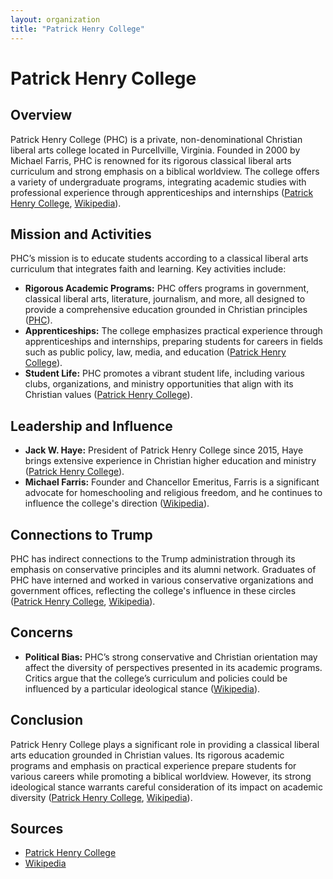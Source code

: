 ```yaml
---
layout: organization
title: "Patrick Henry College"
---
```


# Patrick Henry College

## Overview
Patrick Henry College (PHC) is a private, non-denominational Christian liberal arts college located in Purcellville, Virginia. Founded in 2000 by Michael Farris, PHC is renowned for its rigorous classical liberal arts curriculum and strong emphasis on a biblical worldview. The college offers a variety of undergraduate programs, integrating academic studies with professional experience through apprenticeships and internships ([Patrick Henry College](https://www.phc.edu), [Wikipedia](https://en.wikipedia.org/wiki/Patrick_Henry_College)).

## Mission and Activities
PHC’s mission is to educate students according to a classical liberal arts curriculum that integrates faith and learning. Key activities include:
- **Rigorous Academic Programs:** PHC offers programs in government, classical liberal arts, literature, journalism, and more, all designed to provide a comprehensive education grounded in Christian principles ([PHC](https://www.phc.edu)).
- **Apprenticeships:** The college emphasizes practical experience through apprenticeships and internships, preparing students for careers in fields such as public policy, law, media, and education ([Patrick Henry College](https://www.phc.edu)).
- **Student Life:** PHC promotes a vibrant student life, including various clubs, organizations, and ministry opportunities that align with its Christian values ([Patrick Henry College](https://www.phc.edu)).

## Leadership and Influence
- **Jack W. Haye:** President of Patrick Henry College since 2015, Haye brings extensive experience in Christian higher education and ministry ([Patrick Henry College](https://www.phc.edu)).
- **Michael Farris:** Founder and Chancellor Emeritus, Farris is a significant advocate for homeschooling and religious freedom, and he continues to influence the college's direction ([Wikipedia](https://en.wikipedia.org/wiki/Patrick_Henry_College)).

## Connections to Trump
PHC has indirect connections to the Trump administration through its emphasis on conservative principles and its alumni network. Graduates of PHC have interned and worked in various conservative organizations and government offices, reflecting the college's influence in these circles ([Patrick Henry College](https://www.phc.edu), [Wikipedia](https://en.wikipedia.org/wiki/Patrick_Henry_College)).

## Concerns
- **Political Bias:** PHC’s strong conservative and Christian orientation may affect the diversity of perspectives presented in its academic programs. Critics argue that the college’s curriculum and policies could be influenced by a particular ideological stance ([Wikipedia](https://en.wikipedia.org/wiki/Patrick_Henry_College)).

## Conclusion
Patrick Henry College plays a significant role in providing a classical liberal arts education grounded in Christian values. Its rigorous academic programs and emphasis on practical experience prepare students for various careers while promoting a biblical worldview. However, its strong ideological stance warrants careful consideration of its impact on academic diversity ([Patrick Henry College](https://www.phc.edu), [Wikipedia](https://en.wikipedia.org/wiki/Patrick_Henry_College)).

## Sources
- [Patrick Henry College](https://www.phc.edu)
- [Wikipedia](https://en.wikipedia.org/wiki/Patrick_Henry_College)
